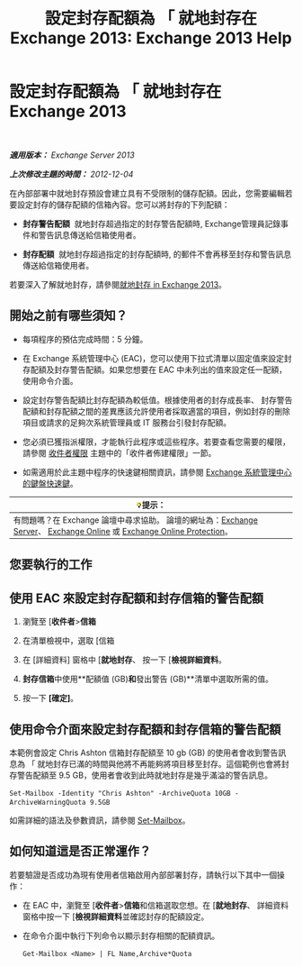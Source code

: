 ﻿---
title: '設定封存配額為 「 就地封存在 Exchange 2013: Exchange 2013 Help'
TOCTitle: 設定封存配額為 「 就地封存在 Exchange 2013
ms:assetid: f10e77c7-e1d4-415a-bef9-cb3f00e74c34
ms:mtpsurl: https://technet.microsoft.com/zh-tw/library/Ee633489(v=EXCHG.150)
ms:contentKeyID: 50554080
ms.date: 05/21/2018
mtps_version: v=EXCHG.150
ms.translationtype: MT
---

# 設定封存配額為 「 就地封存在 Exchange 2013

 

_**適用版本：** Exchange Server 2013_

_**上次修改主題的時間：** 2012-12-04_

在內部部署中就地封存預設會建立具有不受限制的儲存配額。因此，您需要編輯若要設定封存的儲存配額的信箱內容。您可以將封存的下列配額：

  - **封存警告配額**  就地封存超過指定的封存警告配額時, Exchange管理員記錄事件和警告訊息傳送給信箱使用者。

  - **封存配額**  就地封存超過指定的封存配額時, 的郵件不會再移至封存和警告訊息傳送給信箱使用者。

若要深入了解就地封存，請參閱[就地封存 in Exchange 2013](in-place-archiving-in-exchange-2013-exchange-2013-help.md)。

## 開始之前有哪些須知？

  - 每項程序的預估完成時間：5 分鐘。

  - 在 Exchange 系統管理中心 (EAC)，您可以使用下拉式清單以固定值來設定封存配額及封存警告配額。如果您想要在 EAC 中未列出的值來設定任一配額，使用命令介面。

  - 設定封存警告配額比封存配額為較低值。根據使用者的封存成長率、 封存警告配額和封存配額之間的差異應該允許使用者採取適當的項目，例如封存的刪除項目或請求的足夠次系統管理員或 IT 服務台引發封存配額。

  - 您必須已獲指派權限，才能執行此程序或這些程序。若要查看您需要的權限，請參閱 [收件者權限](recipients-permissions-exchange-2013-help.md) 主題中的「收件者佈建權限」一節。

  - 如需適用於此主題中程序的快速鍵相關資訊，請參閱 [Exchange 系統管理中心的鍵盤快速鍵](keyboard-shortcuts-in-the-exchange-admin-center-exchange-online-protection-help.md)。

<table>
<thead>
<tr class="header">
<th><img src="images/Bb124558.tip(EXCHG.150).gif" title="提示" alt="提示" />提示：</th>
</tr>
</thead>
<tbody>
<tr class="odd">
<td>有問題嗎？在 Exchange 論壇中尋求協助。 論壇的網址為：<a href="https://go.microsoft.com/fwlink/p/?linkid=60612">Exchange Server</a>、 <a href="https://go.microsoft.com/fwlink/p/?linkid=267542">Exchange Online</a> 或 <a href="https://go.microsoft.com/fwlink/p/?linkid=285351">Exchange Online Protection</a>。</td>
</tr>
</tbody>
</table>


## 您要執行的工作

## 使用 EAC 來設定封存配額和封存信箱的警告配額

1.  瀏覽至 \[**收件者**\>**信箱**

2.  在清單檢視中，選取 \[信箱

3.  在 \[詳細資料\] 窗格中 \[**就地封存**、 按一下 \[**檢視詳細資料**。

4.  **封存信箱**中使用**配額值 (GB)**和**發出警告 (GB)**清單中選取所需的值。

5.  按一下 **\[確定\]**。

## 使用命令介面來設定封存配額和封存信箱的警告配額

本範例會設定 Chris Ashton 信箱封存配額至 10 gb (GB) 的使用者會收到警告訊息為 「 就地封存已滿的時間與他將不再能夠將項目移至封存。這個範例也會將封存警告配額至 9.5 GB，使用者會收到此時就地封存是幾乎滿溢的警告訊息。

    Set-Mailbox -Identity "Chris Ashton" -ArchiveQuota 10GB -ArchiveWarningQuota 9.5GB

如需詳細的語法及參數資訊，請參閱 [Set-Mailbox](https://technet.microsoft.com/zh-tw/library/bb123981\(v=exchg.150\))。

## 如何知道這是否正常運作？

若要驗證是否成功為現有使用者信箱啟用內部部署封存，請執行以下其中一個操作：

  - 在 EAC 中，瀏覽至 \[**收件者**\>**信箱**和信箱選取您想。在 \[**就地封存**、 詳細資料窗格中按一下 \[**檢視詳細資料**並確認封存的配額設定。

  - 在命令介面中執行下列命令以顯示封存相關的配額資訊。
    
        Get-Mailbox <Name> | FL Name,Archive*Quota

